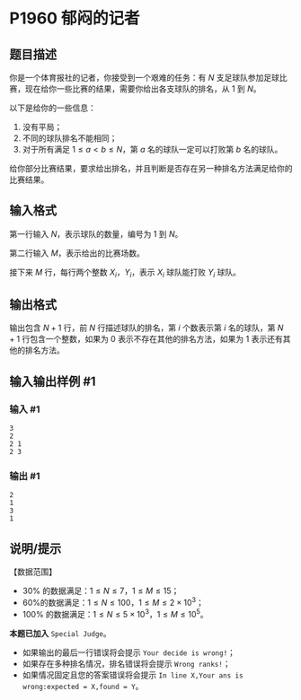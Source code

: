 # P1960 郁闷的记者

## 题目描述

你是一个体育报社的记者，你接受到一个艰难的任务：有 $N$ 支足球队参加足球比赛，现在给你一些比赛的结果，需要你给出各支球队的排名，从 $1$ 到 $N$。

以下是给你的一些信息：

1. 没有平局；
2. 不同的球队排名不能相同；
3. 对于所有满足 $1 \le a < b \le N$，第 $a$ 名的球队一定可以打败第 $b$ 名的球队。

给你部分比赛结果，要求给出排名，并且判断是否存在另一种排名方法满足给你的比赛结果。

## 输入格式

第一行输入 $N$，表示球队的数量，编号为 $1$ 到 $N$。

第二行输入 $M$，表示给出的比赛场数。

接下来 $M$ 行，每行两个整数 $X_i$，$Y_i$，表示 $X_i$ 球队能打败 $Y_i$ 球队。

## 输出格式

输出包含 $N+1$ 行，前 $N$ 行描述球队的排名，第 $i$ 个数表示第 $i$ 名的球队，第 $N+1$ 行包含一个整数，如果为 $0$ 表示不存在其他的排名方法，如果为 $1$ 表示还有其他的排名方法。

## 输入输出样例 #1

### 输入 #1

```
3
2
2 1
2 3
```

### 输出 #1

```
2
1
3
1
```

## 说明/提示

【数据范围】

+ $30\%$ 的数据满足：$1 \le N \le7$，$1 \le M \le 15$；
+ $60\%$的数据满足：$1 \le N \le 100$，$1 \le M \le 2 \times 10^3$；
+ $100\%$ 的数据满足：$1 \le N \le 5 \times 10^3$，$1 \le M \le 10^5$。


**本题已加入** `Special Judge`。
+ 如果输出的最后一行错误将会提示 `Your decide is wrong!`；
+ 如果存在多种排名情况，排名错误将会提示 `Wrong ranks!`；
+ 如果情况固定且您的答案错误将会提示 `In line X,Your ans is wrong:expected = X,found = Y`。